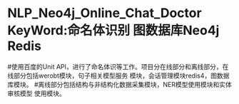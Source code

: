 # NLP_Neo4j_Online_Chat_Doctor  KeyWord:命名体识别 图数据库Neo4j Redis
#使用百度的Unit API，进行了命名体识等工作。项目分在线部分和离线部分，在线部分包括werobt模块，句子相关模型服务 模块，会话管理模块redis4，图数据库模块。
#离线部分包括结构与非结构化数据采集模块，NER模型使用模块和实体审核模型 使用模块。
